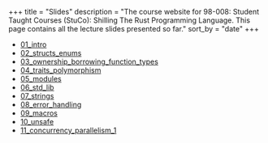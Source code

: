 +++
title = "Slides"
description = "The course website for 98-008: Student Taught Courses (StuCo): Shilling The Rust Programming Language. This page contains all the lecture slides presented so far."
sort_by = "date"
+++

* [01_intro](01_intro.pdf)
* [02_structs_enums](02_structs_enums.pdf)
* [03_ownership_borrowing_function_types](03_ownership_borrowing_function_types.pdf)
* [04_traits_polymorphism](04_traits_polymorphism.pdf)
* [05_modules](05_modules.pdf)
* [06_std_lib](06_std_lib.pdf)
* [07_strings](07_strings.pdf)
* [08_error_handling](08_error_handling.pdf)
* [09_macros](09_macros.pdf)
* [10_unsafe](10_unsafe.pdf)
* [11_concurrency_parallelism_1](11_concurrency_parallelism_1.pdf)
